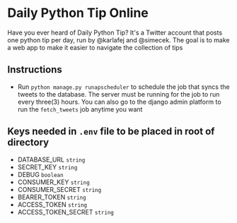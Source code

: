 # Daily Python Tip Online
 Have you ever heard of Daily Python Tip? It's a Twitter account that posts one python tip per day, run by @karlafej and @simecek.  The goal is to make a web app to make it easier to navigate the collection of tips
## Instructions
- Run ```python manage.py runapscheduler``` to schedule the job that syncs
 the tweets to the database. The server must be running for the job to run
  every three(3) hours. You can also go to the django admin
   platform to run the ```fetch_tweets``` job anytime you want
## Keys needed in ```.env``` file to be placed in root of directory
- DATABASE_URL ```string```
- SECRET_KEY ```string```
- DEBUG ```boolean```
- CONSUMER_KEY ```string```
- CONSUMER_SECRET ```string```
- BEARER_TOKEN ```string```
- ACCESS_TOKEN ```string```
- ACCESS_TOKEN_SECRET ```string```